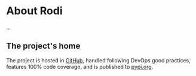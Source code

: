 # About Rodi

...

## The project's home

The project is hosted in [GitHub](https://github.com/Neoteroi/rodi),
handled following DevOps good practices, features 100% code coverage, and is
published to [pypi.org](https://pypi.org/project/rodi/).
